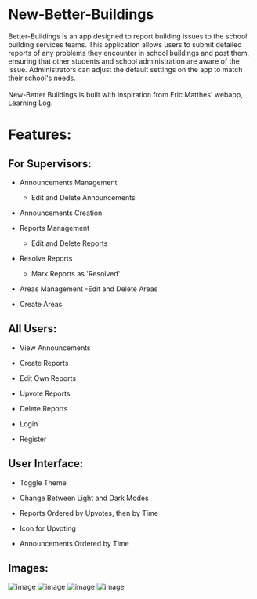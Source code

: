 # New-Better-Buildings

Better-Buildings is an app designed to report building issues to the school building services teams. This application allows users to submit detailed reports of any problems they encounter in school buildings and post them, ensuring that other students and school administration are aware of the issue. Administrators can adjust the default settings on the app to match their school's needs. <br/><br/>
New-Better Buildings is built with inspiration from Eric Matthes' webapp, Learning Log. 

# Features:
## For Supervisors: 
- Announcements Management
  - Edit and Delete Announcements
- Announcements Creation

- Reports Management
  - Edit and Delete Reports
- Resolve Reports
  - Mark Reports as 'Resolved'
- Areas Management
   -Edit and Delete Areas
- Create Areas
 
## All Users: 
- View Announcements
 
- Create Reports

- Edit Own Reports

- Upvote Reports

- Delete Reports

- Login

- Register


## User Interface:
- Toggle Theme
 - Change Between Light and Dark Modes
- Reports Ordered by Upvotes, then by Time
 
- Icon for Upvoting

- Announcements Ordered by Time


## Images: 
![image](https://github.com/user-attachments/assets/d0672a1a-7e89-4fa0-a5fb-3eafdf63cb76)
![image](https://github.com/user-attachments/assets/717e369c-85d5-4810-bf85-25a91de9bef8)
![image](https://github.com/user-attachments/assets/e1ef6a9a-856b-48f2-a080-ff2ad4b3057b)
![image](https://github.com/user-attachments/assets/272769d3-ea86-4aad-8f9d-96bf613d9fcc)



